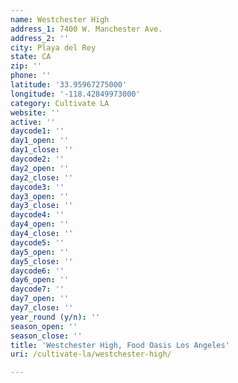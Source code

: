 ```yaml
---
name: Westchester High
address_1: 7400 W. Manchester Ave.
address_2: ''
city: Playa del Rey
state: CA
zip: ''
phone: ''
latitude: '33.95967275000'
longitude: '-118.42849973000'
category: Cultivate LA
website: ''
active: ''
daycode1: ''
day1_open: ''
day1_close: ''
daycode2: ''
day2_open: ''
day2_close: ''
daycode3: ''
day3_open: ''
day3_close: ''
daycode4: ''
day4_open: ''
day4_close: ''
daycode5: ''
day5_open: ''
day5_close: ''
daycode6: ''
day6_open: ''
daycode7: ''
day7_open: ''
day7_close: ''
year_round (y/n): ''
season_open: ''
season_close: ''
title: 'Westchester High, Food Oasis Los Angeles'
uri: /cultivate-la/westchester-high/

---
```

